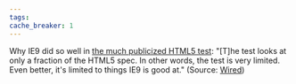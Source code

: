 ```yaml
---
tags: 
cache_breaker: 1
---
```


Why IE9 did so well in [the much publicized HTML5 test](http://test.w3.org/html/tests/reporting/report.htm): "\[T\]he test looks at only a fraction of the HTML5 spec. In other words, the test is very limited. Even better, it's limited to things IE9 is good at." (Source: [Wired](http://www.wired.com/epicenter/2010/11/ie9-leads-pack-in-html5-support-not-exactly/))
